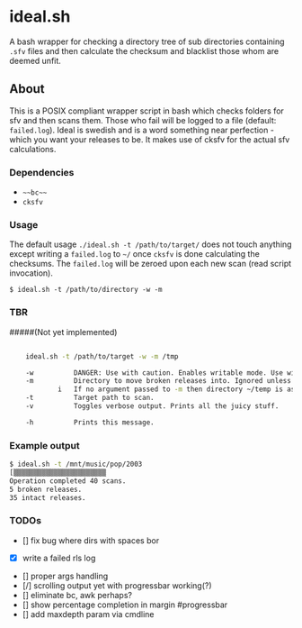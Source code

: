 # ideal.sh
A bash wrapper for checking a directory tree of sub directories containing `.sfv` files and then calculate the checksum and blacklist those whom are deemed unfit. 

## About
This is a POSIX compliant wrapper script in bash which checks folders for sfv and then scans them. Those
who fail will be logged to a file (default: `failed.log`). Ideal is swedish and is a word something near
perfection - which you want your releases to be. It makes use of cksfv for the actual sfv calculations.

### Dependencies

* `~~bc~~`
* `cksfv`

### Usage
The default usage `./ideal.sh -t /path/to/target/` does not touch anything except writing a `failed.log` to `~/` once `cksfv` is done calculating the checksums. The `failed.log` will be zeroed upon each new scan (read script invocation).

`$ ideal.sh -t /path/to/directory -w -m`

### TBR
#####(Not yet implemented)

```bash

	ideal.sh -t /path/to/target -w -m /tmp

	-w			DANGER: Use with caution. Enables writable mode. Use with --move. 
	-m			Directory to move broken releases into. Ignored unless -w is supplied.
			i	If no argument passed to -m then directory ~/temp is assumed for moving the broken folders to.
	-t			Target path to scan.
	-v			Toggles verbose output. Prints all the juicy stuff.

	-h			Prints this message.

```

### Example output
```bash
$ ideal.sh -t /mnt/music/pop/2003
[▒▒▒▒▒▒▒▒▒▒▒▒▒▒▒▒▒▒▒▒▒▒▒                                                       ]
Operation completed 40 scans.
5 broken releases.
35 intact releases.
```

### TODOs

* [] fix bug where dirs with spaces bor
* [x] write a failed rls log
* [] proper args handling
* [/] scrolling output yet with progressbar working(?)
* [] eliminate bc, awk perhaps?
* [] show percentage completion in margin #progressbar
* [] add maxdepth param via cmdline
